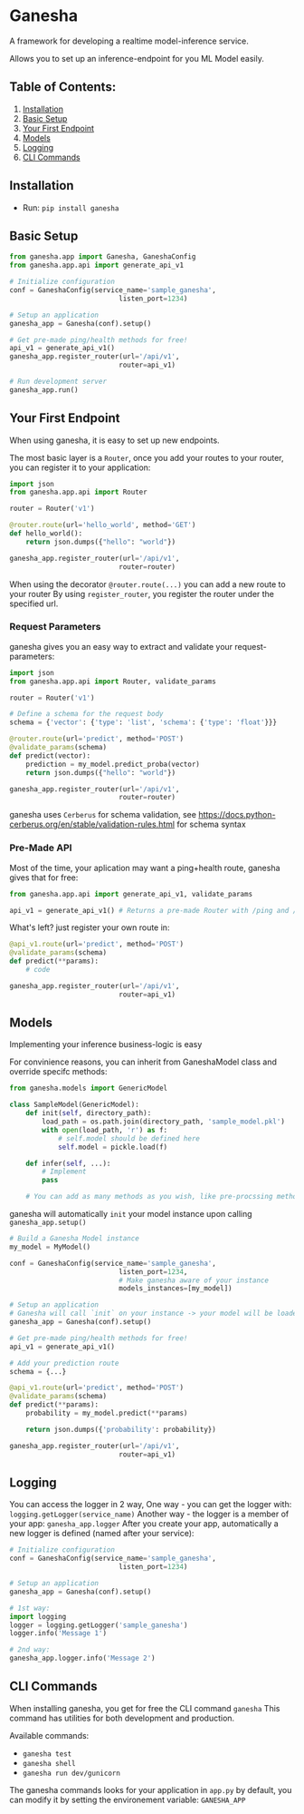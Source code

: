 # Ganesha
A framework for developing a realtime model-inference service.

Allows you to set up an inference-endpoint for you ML Model easily.

## Table of Contents:
1. [Installation](#intallation)
2. [Basic Setup](#basic_setup)
3. [Your First Endpoint](#endpoints)
4. [Models](#models)
5. [Logging](#logging)
6. [CLI Commands](#cli_cmd)

<a name="intallation"></a>
## Installation

* Run: `pip install ganesha`


<a name="basic_setup"></a>
## Basic Setup
```python
from ganesha.app import Ganesha, GaneshaConfig
from ganesha.app.api import generate_api_v1

# Initialize configuration
conf = GaneshaConfig(service_name='sample_ganesha',
                           listen_port=1234)

# Setup an application
ganesha_app = Ganesha(conf).setup()

# Get pre-made ping/health methods for free!
api_v1 = generate_api_v1()
ganesha_app.register_router(url='/api/v1',
                           router=api_v1)

# Run development server
ganesha_app.run()
```

<a name="endpoints"></a>
## Your First Endpoint
When using ganesha, it is easy to set up new endpoints.

The most basic layer is a `Router`, once you add your routes to your router, you can register it to your application:
```python
import json
from ganesha.app.api import Router

router = Router('v1')

@router.route(url='hello_world', method='GET')
def hello_world():
    return json.dumps({"hello": "world"})

ganesha_app.register_router(url='/api/v1',
                           router=router)
```

When using the decorator `@router.route(...)` you can add a new route to your router
By using `register_router`, you register the router under the specified url.

### Request Parameters
ganesha gives you an easy way to extract and validate your request-parameters:
```python
import json
from ganesha.app.api import Router, validate_params

router = Router('v1')

# Define a schema for the request body
schema = {'vector': {'type': 'list', 'schema': {'type': 'float'}}}

@router.route(url='predict', method='POST')
@validate_params(schema)
def predict(vector):
    prediction = my_model.predict_proba(vector)
    return json.dumps({"hello": "world"})

ganesha_app.register_router(url='/api/v1',
                           router=router)
```

ganesha uses `Cerberus` for schema validation, see https://docs.python-cerberus.org/en/stable/validation-rules.html for schema syntax


### Pre-Made API
Most of the time, your aplication may want a ping+health route, ganesha gives that for free:
```python
from ganesha.app.api import generate_api_v1, validate_params

api_v1 = generate_api_v1() # Returns a pre-made Router with /ping and /health
```
What's left? just register your own route in:
```python
@api_v1.route(url='predict', method='POST')
@validate_params(schema)
def predict(**params):
    # code

ganesha_app.register_router(url='/api/v1',
                           router=api_v1)
```

<a name="models"></a>
## Models
Implementing your inference business-logic is easy

For convinience reasons, you can inherit from GaneshaModel class and override specifc methods:

```python
from ganesha.models import GenericModel

class SampleModel(GenericModel):
    def init(self, directory_path):
        load_path = os.path.join(directory_path, 'sample_model.pkl')
        with open(load_path, 'r') as f:
            # self.model should be defined here
            self.model = pickle.load(f)

    def infer(self, ...):
        # Implement
        pass

    # You can add as many methods as you wish, like pre-procssing methods & infer method...
```

ganesha will automatically `init` your model instance upon calling `ganesha_app.setup()`
```python
# Build a Ganesha Model instance
my_model = MyModel()

conf = GaneshaConfig(service_name='sample_ganesha',
                           listen_port=1234,
                           # Make ganesha aware of your instance
                           models_instances=[my_model])

# Setup an application
# Ganesha will call `init` on your instance -> your model will be loaded here
ganesha_app = Ganesha(conf).setup()

# Get pre-made ping/health methods for free!
api_v1 = generate_api_v1()

# Add your prediction route
schema = {...}

@api_v1.route(url='predict', method='POST')
@validate_params(schema)
def predict(**params):
    probability = my_model.predict(**params)

    return json.dumps({'probability': probability})

ganesha_app.register_router(url='/api/v1',
                           router=api_v1)
```

<a name="logging"></a>
## Logging
You can access the logger in 2 way,
One way - you can get the logger with: `logging.getLogger(service_name)`
Another way - the logger is a member of your app: `ganesha_app.logger`
After you create your app, automatically a new logger is defined (named after your service):
```python
# Initialize configuration
conf = GaneshaConfig(service_name='sample_ganesha',
                           listen_port=1234)

# Setup an application
ganesha_app = Ganesha(conf).setup()

# 1st way:
import logging
logger = logging.getLogger('sample_ganesha')
logger.info('Message 1')

# 2nd way:
ganesha_app.logger.info('Message 2')
```


<a name="cli_cmd"></a>
## CLI Commands
When installing ganesha, you get for free the CLI command `ganesha`
This command has utilities for both development and production.

Available commands:
* `ganesha test`
* `ganesha shell`
* `ganesha run dev/gunicorn`

The ganesha commands looks for your application in `app.py` by default, you can modify it by setting the environement variable: `GANESHA_APP`
